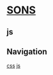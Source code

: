 # [SONS](https://wongoo.github.io/sons)

## js

## Navigation
[css](/math/primary_math_practice/css/)
[js](/math/primary_math_practice/js/)
